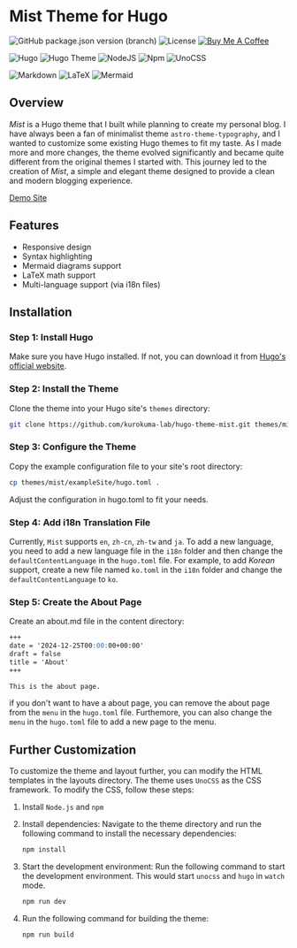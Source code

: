 # Mist Theme for Hugo

![GitHub package.json version (branch)](https://img.shields.io/github/package-json/v/kurokuma-lab/hugo-theme-mist/main)
![License](https://img.shields.io/github/license/kurokuma-lab/hugo-theme-mist)
<a href="https://www.buymeacoffee.com/kurokuma" target="_blank"><img src="https://img.shields.io/badge/-buy_me_a%C2%A0coffee-gray?logo=buy-me-a-coffee" alt="Buy Me A Coffee"></a>

![Hugo](https://img.shields.io/badge/Hugo-grey.svg?style=for-the-badge&logo=Hugo)
![Hugo Theme](https://img.shields.io/badge/Hugo%20Theme-grey?style=for-the-badge&logo=hugothemes&logoColor=white)
![NodeJS](https://img.shields.io/badge/node.js-grey?style=for-the-badge&logo=node.js&logoColor=white)
![Npm](https://img.shields.io/badge/NPM-grey?style=for-the-badge&logo=npm&logoColor=white)
![UnoCSS](https://img.shields.io/badge/UnoCSS-grey?style=for-the-badge&logo=unocss&logoColor=white)

![Markdown](https://img.shields.io/badge/Markdown-grey?style=for-the-badge&logo=markdown&logoColor=white)
![LaTeX](https://img.shields.io/badge/LaTeX-grey?style=for-the-badge&logo=latex&logoColor=white)
![Mermaid](https://img.shields.io/badge/Mermaid-grey?style=for-the-badge&logo=mermaid&logoColor=white)


## Overview

*Mist* is a Hugo theme that I built while planning to create my personal blog. I have always been a fan of minimalist theme ``astro-theme-typography``, and I wanted to customize some existing Hugo themes to fit my taste. As I made more and more changes, the theme evolved significantly and became quite different from the original themes I started with. This journey led to the creation of *Mist*, a simple and elegant theme designed to provide a clean and modern blogging experience.

[Demo Site](https://kurokuma-lab.github.io/hugo-theme-mist/)

## Features

- Responsive design
- Syntax highlighting
- Mermaid diagrams support
- LaTeX math support
- Multi-language support (via i18n files)

## Installation

### Step 1: Install Hugo

Make sure you have Hugo installed. If not, you can download it from [Hugo's official website](https://gohugo.io/getting-started/installing/).

### Step 2: Install the Theme

Clone the theme into your Hugo site's `themes` directory:

```bash
git clone https://github.com/kurokuma-lab/hugo-theme-mist.git themes/mist
```

### Step 3: Configure the Theme
Copy the example configuration file to your site's root directory:

```bash
cp themes/mist/exampleSite/hugo.toml .
```

Adjust the configuration in hugo.toml to fit your needs.

### Step 4: Add i18n Translation File
Currently, ``Mist`` supports ``en``, ``zh-cn``, ``zh-tw`` and ``ja``. To add a new language, you need to add a new language file in the ``i18n`` folder and then change the ``defaultContentLanguage`` in the ``hugo.toml`` file. For example, to add *Korean* support, create a new file named ``ko.toml`` in the ``i18n`` folder and change the ``defaultContentLanguage`` to ``ko``.

### Step 5: Create the About Page
Create an about.md file in the content directory:

```md
+++
date = '2024-12-25T00:00:00+00:00'
draft = false
title = 'About'
+++

This is the about page.
```

if you don't want to have a about page, you can remove the about page from the ``menu`` in the ``hugo.toml`` file. Furthemore, you can also change the ``menu`` in the ``hugo.toml`` file to add a new page to the menu.


## Further Customization
To customize the theme and layout further, you can modify the HTML templates in the layouts directory. The theme uses ``UnoCSS`` as the CSS framework. To modify the CSS, follow these steps:

1. Install ``Node.js`` and ``npm``

2. Install dependencies: Navigate to the theme directory and run the following command to install the necessary dependencies:
   ```bash
   npm install
   ```

3. Start the development environment: Run the following command to start the development environment. This would start ``unocss`` and ``hugo`` in ``watch`` mode.

   ```bash
   npm run dev
   ```

4. Run the following command for building the theme:
   ```bash
   npm run build
   ```